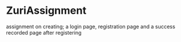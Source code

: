 # ZuriAssignment
 assignment on creating; a login page, registration page and a success recorded page after registering
